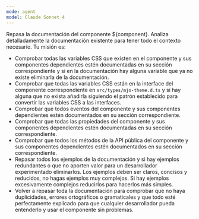 ```yaml
---
mode: agent
model: Claude Sonnet 4
---
```


Repasa la documentación del componente ${component}. Analiza detalladamente la documentación existente para tener todo el contexto necesario. Tu misión es:

- Comprobar todas las variables CSS que existen en el componente y sus componentes dependientes estén documentadas en su sección correspondiente y si en la documentación hay alguna variable que ya no existe eliminarla de la documentación.
- Comprobar que todas las variables CSS están en la interface del componente correspondiente en `src/types/mjo-theme.d.ts` y si hay alguna que no exista añadirla siguiendo el patrón establecido para convertir las variables CSS a las interfaces.
- Comprobar que todos eventos del componente y sus componentes dependientes estén documentados en su sección correspondiente.
- Comprobar que todas las propiedades del componente y sus componentes dependientes estén documentadas en su sección correspondiente.
- Comprobar que todos los métodos de la API pública del componente y sus componentes dependientes estén documentados en su sección correspondiente.
- Repasar todos los ejemplos de la documentación y si hay ejemplos redundantes o que no aporten valor para un desarrollador experimentado eliminarlos. Los ejemplos deben ser claros, concisos y reducidos, no hagas ejemplos muy complejos. Si hay ejemplos excesivamente complejos reducirlos para hacerlos más simples.
- Volver a repasar toda la documentación para comprobar que no haya duplicidades, errores ortográficos o gramaticales y que todo esté perfectamente explicado para que cualquier desarrollador pueda entenderlo y usar el componente sin problemas.